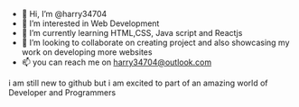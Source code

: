 - 👋 Hi, I’m @harry34704
- 👀 I’m interested in Web Development
- 🌱 I’m currently learning HTML,CSS, Java script and Reactjs
- 💞️ I’m looking to collaborate on creating project and also showcasing my work on developing more websites
- 📫 you can reach me on harry34704@outlook.com

i am still new to github but i am excited to part of an amazing world of Developer and Programmers

<!---
harry34704/harry34704 is a ✨ special ✨ repository because its `README.md` (this file) appears on your GitHub profile.
You can click the Preview link to take a look at your changes.
--->
